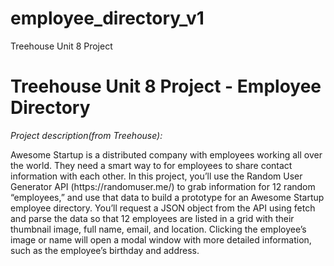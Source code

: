 # employee_directory_v1
 Treehouse Unit 8 Project
 
 <h1>Treehouse Unit 8 Project - Employee Directory</h1>

 <p><i>Project description(from Treehouse):</i></p>

 <p>
 Awesome Startup is a distributed company with employees working all over the world. They need a smart way to for employees to share contact information with each other. In this project, you’ll use the Random User Generator API (https://randomuser.me/) to grab information for 12 random “employees,” and use that data to build a prototype for an Awesome Startup employee directory. You’ll request a JSON object from the API using fetch and parse the data so that 12 employees are listed in a grid with their thumbnail image, full name, email, and location. Clicking the employee’s image or name will open a modal window with more detailed information, such as the employee’s birthday and address.
 </p>